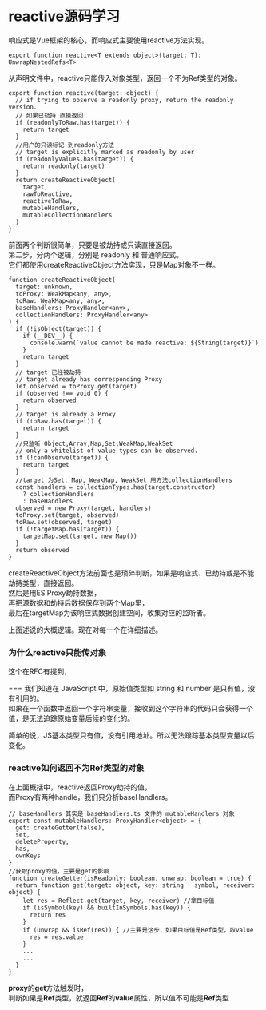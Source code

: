 # reactive源码学习
响应式是Vue框架的核心，而响应式主要使用reactive方法实现。

```
export function reactive<T extends object>(target: T): UnwrapNestedRefs<T>
```
从声明文件中，reactive只能传入对象类型，返回一个不为Ref类型的对象。

```
export function reactive(target: object) {
  // if trying to observe a readonly proxy, return the readonly version.
  // 如果已劫持 直接返回
  if (readonlyToRaw.has(target)) {
    return target
  }
  //用户的只读标记 到readonly方法
  // target is explicitly marked as readonly by user
  if (readonlyValues.has(target)) {
    return readonly(target)
  }
  return createReactiveObject(
    target,
    rawToReactive,
    reactiveToRaw,
    mutableHandlers,
    mutableCollectionHandlers
  )
}
```
前面两个判断很简单，只要是被劫持或只读直接返回。     
第二步，分两个逻辑，分别是 readonly 和 普通响应式。     
它们都使用createReactiveObject方法实现，只是Map对象不一样。    

```
function createReactiveObject(
  target: unknown,
  toProxy: WeakMap<any, any>,
  toRaw: WeakMap<any, any>,
  baseHandlers: ProxyHandler<any>,
  collectionHandlers: ProxyHandler<any>
) {
  if (!isObject(target)) {
    if (__DEV__) {
      console.warn(`value cannot be made reactive: ${String(target)}`)
    }
    return target
  }
  // target 已经被劫持
  // target already has corresponding Proxy
  let observed = toProxy.get(target)
  if (observed !== void 0) {
    return observed
  }
  // target is already a Proxy
  if (toRaw.has(target)) {
    return target
  }
  //只监听 Object,Array,Map,Set,WeakMap,WeakSet
  // only a whitelist of value types can be observed.
  if (!canObserve(target)) {
    return target
  }
  //target 为Set, Map, WeakMap, WeakSet 用方法collectionHandlers
  const handlers = collectionTypes.has(target.constructor)
    ? collectionHandlers
    : baseHandlers
  observed = new Proxy(target, handlers)
  toProxy.set(target, observed)
  toRaw.set(observed, target)
  if (!targetMap.has(target)) {
    targetMap.set(target, new Map())
  }
  return observed
}
```
createReactiveObject方法前面也是琐碎判断，如果是响应式、已劫持或是不能劫持类型，直接返回。       
然后是用ES Proxy劫持数据，    
再把源数据和劫持后数据保存到两个Map里，   
最后在targetMap为该响应式数据创建空间，收集对应的监听者。

上面述说的大概逻辑。现在对每一个在详细描述。

### 为什么reactive只能传对象
这个在RFC有提到，

===
我们知道在 JavaScript 中，原始值类型如 string 和 number 是只有值，没有引用的。    
如果在一个函数中返回一个字符串变量，接收到这个字符串的代码只会获得一个值，是无法追踪原始变量后续的变化的。

简单的说，JS基本类型只有值，没有引用地址。所以无法跟踪基本类型变量以后变化。

### reactive如何返回不为Ref类型的对象
在上面概括中，reactive返回Proxy劫持的值，    
而Proxy有两种handle，我们只分析baseHandlers。   


```
// baseHandlers 其实是 baseHandlers.ts 文件的 mutableHandlers 对象   
export const mutableHandlers: ProxyHandler<object> = {
  get: createGetter(false),
  set,
  deleteProperty,
  has,
  ownKeys
}
//获取proxy的值，主要是get的影响
function createGetter(isReadonly: boolean, unwrap: boolean = true) {
  return function get(target: object, key: string | symbol, receiver: object) {
    let res = Reflect.get(target, key, receiver) //拿目标值
    if (isSymbol(key) && builtInSymbols.has(key)) {
      return res
    }
    if (unwrap && isRef(res)) { //主要是这步，如果目标值是Ref类型，取value
      res = res.value
    } 
    ...
    ...
  }
}
```

**proxy**的**get**方法触发时，   
判断如果是**Ref**类型，就返回**Ref**的**value**属性，所以值不可能是**Ref**类型